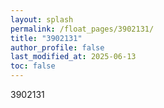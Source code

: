 ```yaml
---
layout: splash
permalink: /float_pages/3902131/
title: "3902131"
author_profile: false
last_modified_at: 2025-06-13
toc: false
---
```

 
3902131
